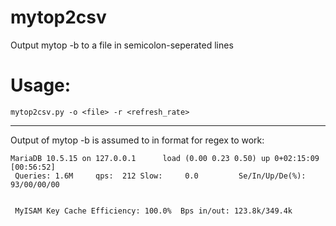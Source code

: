 # mytop2csv
Output mytop -b to a file in semicolon-seperated lines


# Usage:
```mytop2csv.py -o <file> -r <refresh_rate>```

  

---

Output of mytop -b is assumed to in format for regex to work:
```
MariaDB 10.5.15 on 127.0.0.1      load (0.00 0.23 0.50) up 0+02:15:09 [00:56:52]
 Queries: 1.6M     qps:  212 Slow:     0.0         Se/In/Up/De(%):    93/00/00/00


 MyISAM Key Cache Efficiency: 100.0%  Bps in/out: 123.8k/349.4k
```
